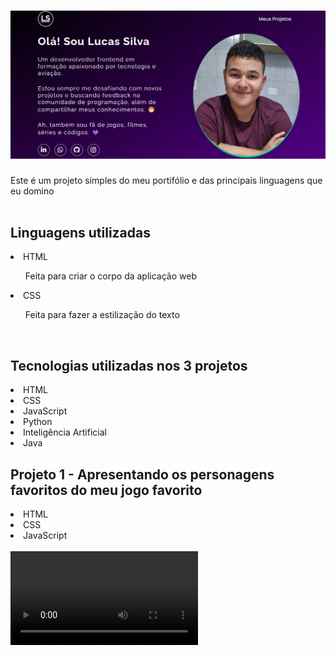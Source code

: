 <h1 align="center">
<img src="src/imagens/Readme.png">
</h1>Este é um projeto simples do meu portifólio e das principais linguagens que eu domino
<br><br>
<h2>Linguagens utilizadas</h2>
<li>HTML</li>
<ol>Feita para criar o corpo da aplicação web</ol>
<li>CSS</li>
<ol>Feita para fazer a estilização do texto</ol>
<br>

<h2>Tecnologias utilizadas nos 3 projetos</h3>
<li>HTML</li>
<li>CSS</li>
<li>JavaScript</li>
<li>Python</li>
<li>Inteligência Artificial</li>
<li>Java</li>

<h2>Projeto 1 - Apresentando os personagens favoritos do meu jogo favorito</h2>
<li>HTML</li>
<li>CSS</li>
<li>JavaScript</li><br>
<video src="src/imagens/Scissor Seven_ Liga dos Assassinos - Google Chrome 2024-04-02 23-04-15.mp4">
<br><br><br><br><br><br><br><br><br><br><br><br><br><br><br><br><br>

<h2>Projeto 2 - Cadastro automático de produtos</h2>





